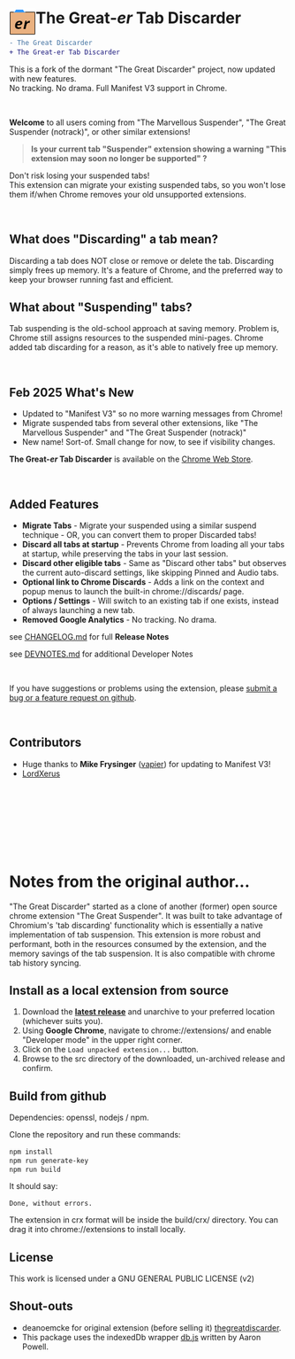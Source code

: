 # <img src="./src/img/icon48.png" align="left" /> The Great-*er* Tab Discarder
```diff
- The Great Discarder
+ The Great-er Tab Discarder
```

This is a fork of the dormant "The Great Discarder" project, now updated with new features.<br>
No tracking.  No drama.  Full Manifest V3 support in Chrome.

<br>

**Welcome** to all users coming from "The Marvellous Suspender", "The Great Suspender (notrack)", or other similar extensions!

> **Is your current tab "Suspender" extension showing a warning "This extension may soon no longer be supported" ?**<br>

Don't risk losing your suspended tabs!<br>
This extension can migrate your existing suspended tabs,
so you won't lose them if/when Chrome removes your old unsupported extensions.

<br>

## What does "Discarding" a tab mean?
Discarding a tab does NOT close or remove or delete the tab.  Discarding simply frees up memory.  It's a feature of Chrome, and the preferred way to keep your browser running fast and efficient.

## What about "Suspending" tabs?
Tab suspending is the old-school approach at saving memory.  Problem is, Chrome still assigns resources to the suspended mini-pages.  Chrome added tab discarding for a reason, as it's able to natively free up memory.

<br>

## Feb 2025 What's New
- Updated to "Manifest V3" so no more warning messages from Chrome!
- Migrate suspended tabs from several other extensions, like "The Marvellous Suspender" and "The Great Suspender (notrack)"
- New name!  Sort-of.  Small change for now, to see if visibility changes.

**The Great-*er* Tab Discarder** is available on the [Chrome Web Store](https://chrome.google.com/webstore/detail/the-great-er-discarder-er/plpkmjcnhhnpkblimgenmdhghfgghdpp).

<br>

## Added Features
- **Migrate Tabs** - Migrate your suspended using a similar suspend technique - OR, you can convert them to proper Discarded tabs!
- **Discard all tabs at startup** - Prevents Chrome from loading all your tabs at startup, while preserving the tabs in your last session.
- **Discard other eligible tabs** - Same as "Discard other tabs" but observes the current auto-discard settings, like skipping Pinned and Audio tabs.
- **Optional link to Chrome Discards** - Adds a link on the context and popup menus to launch the built-in chrome://discards/ page.
- **Options / Settings** - Will switch to an existing tab if one exists, instead of always launching a new tab.
- **Removed Google Analytics** - No tracking. No drama.

see [CHANGELOG.md](./CHANGELOG.md) for full **Release Notes**

see [DEVNOTES.md](./DEVNOTES.md) for additional Developer Notes

<br>

If you have suggestions or problems using the extension, please [submit a bug or a feature request on github](https://github.com/rkodey/the-great-er-discarder-er/issues).

<br>

## Contributors
- Huge thanks to **Mike Frysinger** ([vapier](https://github.com/vapier)) for updating to Manifest V3!
- [LordXerus](https://github.com/LordXerus)


<br><br>
----------
<br><br>


# Notes from the original author...

"The Great Discarder" started as a clone of another (former) open source chrome extension "The Great Suspender".
It was built to take advantage of Chromium's 'tab discarding' functionality which is essentially a native implementation of tab suspension.
This extension is more robust and performant, both in the resources consumed by the extension, and the memory savings of the tab suspension.
It is also compatible with chrome tab history syncing.


## Install as a local extension from source

1. Download the **[latest release](https://github.com/rkodey/the-great-er-discarder-er/releases)** and unarchive to your preferred location (whichever suits you).
2. Using **Google Chrome**, navigate to chrome://extensions/ and enable "Developer mode" in the upper right corner.
3. Click on the `Load unpacked extension...` button.
4. Browse to the src directory of the downloaded, un-archived release and confirm.


## Build from github

Dependencies: openssl, nodejs / npm.

Clone the repository and run these commands:
```
npm install
npm run generate-key
npm run build
```

It should say:
```
Done, without errors.
```

The extension in crx format will be inside the build/crx/ directory. You can drag it into chrome://extensions to install locally.

## License

This work is licensed under a GNU GENERAL PUBLIC LICENSE (v2)

## Shout-outs
- deanoemcke for original extension (before selling it) [thegreatdiscarder](https://github.com/deanoemcke/).
- This package uses the indexedDb wrapper [db.js](https://github.com/aaronpowell/db.js) written by Aaron Powell.
